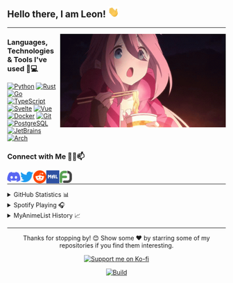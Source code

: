 ## Hello there, I am Leon! <img alt="Wave" height="25px" src="https://raw.githubusercontent.com/IchBinLeoon/IchBinLeoon/main/assets/wave.gif">

---

<img align="right" alt="Nadeshiko" title="<3" height="215px" src="assets/nadeshiko.gif">

### Languages, Technologies & Tools I've used 🚀💻

[![Python](https://img.shields.io/static/v1?style=for-the-badge&logo=Python&logoColor=FFFFFF&message=Python&color=3776AB&label=)](https://www.python.org/)
[![Rust](https://img.shields.io/static/v1?style=for-the-badge&logo=Rust&logoColor=FFFFFF&message=Rust&color=F46623&label=)](https://www.rust-lang.org/)
[![Go](https://img.shields.io/static/v1?style=for-the-badge&logo=Go&logoColor=FFFFFF&message=Go&color=00ADD8&label=)](https://golang.org/)
[![TypeScript](https://img.shields.io/static/v1?style=for-the-badge&logo=TypeScript&logoColor=FFFFFF&message=TypeScript&color=3178C6&label=)](https://www.typescriptlang.org/)
[![Svelte](https://img.shields.io/static/v1?style=for-the-badge&logo=Svelte&logoColor=FFFFFF&message=Svelte&color=FF3E00&label=)](https://svelte.dev/)
[![Vue](https://img.shields.io/static/v1?style=for-the-badge&logo=Vue.js&logoColor=FFFFFF&message=Vue&color=4FC08D&label=)](https://vuejs.org/)
[![Docker](https://img.shields.io/static/v1?style=for-the-badge&logo=Docker&logoColor=FFFFFF&message=Docker&color=2496ED&label=)](https://www.docker.com/)
[![Git](https://img.shields.io/static/v1?style=for-the-badge&logo=Git&message=Git&logoColor=FFFFFF&color=F05032&label=)](https://git-scm.com/)
[![PostgreSQL](https://img.shields.io/static/v1?style=for-the-badge&logo=PostgreSQL&logoColor=FFFFFF&message=PostgreSQL&color=336791&label=)](https://www.postgresql.org/)
[![JetBrains](https://img.shields.io/static/v1?style=for-the-badge&logo=JetBrains&logoColor=FFFFFF&message=JetBrains&color=000000&label=)](https://www.jetbrains.com/)
[![Arch](https://img.shields.io/static/v1?style=for-the-badge&logo=Arch+Linux&logoColor=FFFFFF&message=Arch&nbsp;Linux&color=1793D1&label=)](https://archlinux.org/)

### Connect with Me 🤝🏻📫

<p>
  <a href="https://discordapp.com/users/223871059068321793">
    <img align="left" alt="Discord" title="Discord" width="30px" src="assets/discord.png">
  </a>
  <a href="https://twitter.com/IchBinLeoon">
    <img align="left" alt="Twitter" title="Twitter" width="30px" src="assets/twitter.png">
  </a>
  <a href="https://www.reddit.com/user/IchBinLeoon">
    <img align="left" alt="Reddit" title="Reddit" width="30px" src="assets/reddit.png">
  </a>
  <a href="https://myanimelist.net/profile/IchBinLeoon">
    <img align="left" alt="MyAnimeList" title="MyAnimeList" width="30px" src="assets/myanimelist.png">
  </a>
  <a href="https://myfigurecollection.net/profile/IchBinLeoon">
    <img align="left" alt="MyFigureCollection" title="MyFigureCollection" width="30px" src="assets/myfigurecollection.png">
  </a>
</p>
<br>

---

<details close>
<summary>GitHub Statistics 📊</summary>
<br>
<p>
  <a href="https://github.com/IchBinLeoon" width="100%">
    <img alt="GitHub Stats" height="165px" src="https://github-readme-stats-ichbinleoon.vercel.app/api?username=IchBinLeoon&count_private=true&show_icons=true&theme=dark&hide_border=true&hide_title=true&include_all_commits=true">
    <img alt="Top Langs" height="165px" src="https://github-readme-stats-ichbinleoon.vercel.app/api/top-langs?username=IchBinLeoon&langs_count=10&layout=compact&hide_border=true&theme=dark">
  </a>
</p>
</details>

<details close>
<summary>Spotify Playing 🎧</summary>
<br>
<p>
  <a href="https://open.spotify.com/user/v7ttuai8eqcoqdseoztwk31os">
    <img alt="Spotify" height="200px" src="https://spotify-readme-ichbinleoon.vercel.app/api/spotify">
  </a>
</p>
</details>

<details close>
<summary>MyAnimeList History 📈</summary>
<!-- MyAnimeList Activity Start -->

- [Dungeon ni Deai wo Motomeru no wa Machigatteiru Darou ka IV: Shin Shou - Yakusai-hen](https://myanimelist.net/anime.php?id=53111) ep. 3

- [Dungeon ni Deai wo Motomeru no wa Machigatteiru Darou ka IV: Shin Shou - Yakusai-hen](https://myanimelist.net/anime.php?id=53111) ep. 2

- [Dungeon ni Deai wo Motomeru no wa Machigatteiru Darou ka IV: Shin Shou - Yakusai-hen](https://myanimelist.net/anime.php?id=53111) ep. 1

- [Dungeon ni Deai wo Motomeru no wa Machigatteiru Darou ka IV: Shin Shou - Meikyuu-hen](https://myanimelist.net/anime.php?id=47164) ep. 11

- [Dungeon ni Deai wo Motomeru no wa Machigatteiru Darou ka IV: Shin Shou - Meikyuu-hen](https://myanimelist.net/anime.php?id=47164) ep. 10

- [Dungeon ni Deai wo Motomeru no wa Machigatteiru Darou ka IV: Shin Shou - Meikyuu-hen](https://myanimelist.net/anime.php?id=47164) ep. 9

- [Dungeon ni Deai wo Motomeru no wa Machigatteiru Darou ka IV: Shin Shou - Meikyuu-hen](https://myanimelist.net/anime.php?id=47164) ep. 8

- [Dungeon ni Deai wo Motomeru no wa Machigatteiru Darou ka IV: Shin Shou - Meikyuu-hen](https://myanimelist.net/anime.php?id=47164) ep. 7

- [Dungeon ni Deai wo Motomeru no wa Machigatteiru Darou ka IV: Shin Shou - Meikyuu-hen](https://myanimelist.net/anime.php?id=47164) ep. 6

- [Kimetsu no Yaiba: Hashira Geiko-hen](https://myanimelist.net/anime.php?id=55701) ep. 8

- [Kimetsu no Yaiba: Hashira Geiko-hen](https://myanimelist.net/anime.php?id=55701) ep. 7

- [Tensei shitara Slime Datta Ken 3rd Season: Kanwa - Diablo Nikki](https://myanimelist.net/anime.php?id=58592) ep. 1

- [Tensei shitara Slime Datta Ken: Kanwa - Luminous Memories](https://myanimelist.net/anime.php?id=59493) ep. 1

- [Tensei shitara Slime Datta Ken 3rd Season](https://myanimelist.net/anime.php?id=53580) ep. 18

- [Tensei shitara Slime Datta Ken 3rd Season](https://myanimelist.net/anime.php?id=53580) ep. 17

<!-- MyAnimeList Activity End -->
</details>

---

<p align="center">Thanks for stopping by! 😊 Show some ❤️ by starring some of my repositories if you find them interesting.</p>
<p align="center">
  <a href="https://ko-fi.com/ichbinleoon">
    <img src="https://ko-fi.com/img/githubbutton_sm.svg" alt="Support me on Ko-fi">
  </a>
</p>
<p align="center">
  <a href="https://github.com/IchBinLeoon/IchBinLeoon/actions">
    <img alt="Build" src="https://img.shields.io/github/actions/workflow/status/IchBinLeoon/IchBinLeoon/update.yml?branch=main&style=flat-square">
  </a>
</p>
